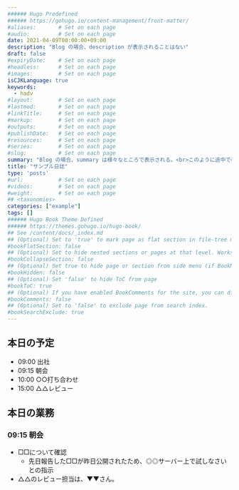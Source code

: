 ```yaml
---
###### Hugo Predefined
###### https://gohugo.io/content-management/front-matter/
#aliases:       # Set on each page
#audio:         # Set on each page
date: 2021-04-09T00:00:00+09:00
description: "Blog の場合、description が表示されることはない" 
draft: false
#expiryDate:    # Set on each page 
#headless:      # Set on each page
#images:        # Set on each page
isCJKLanguage: true
keywords:
  - hadv
#layout:        # Set on each page
#lastmod:       # Set on each page
#linkTitle:     # Set on each page
#markup:        # Set on each page
#outputs:       # Set on each page
#publishDate:   # Set on each page
#resources:     # Set on each page
#series:        # Set on each page
#slug:          # Set on each page
summary: "Blog の場合、summary は様々なところで表示される。<br>このように途中で改行も可能。" 
title: "サンプル日誌"
type: 'posts'
#url:           # Set on each page
#videos:        # Set on each page
#weight:        # Set on each page
## <taxonomies>
categories: ["example"]
tags: []
###### Hugo Book Theme Defined
###### https://themes.gohugo.io/hugo-book/
## See /content/docs/_index.md
## (Optional) Set to 'true' to mark page as flat section in file-tree menu (if BookMenuBundle not set)
#bookFlatSection: false
## (Optional) Set to hide nested sections or pages at that level. Works only with file-tree menu mode
#bookCollapseSection: false
## (Optional) Set true to hide page or section from side menu (if BookMenuBundle not set)
#bookHidden: false
## (Optional) Set 'false' to hide ToC from page
#bookToC: true
## (Optional) If you have enabled BookComments for the site, you can disable it for specific pages.
#bookComments: false
## (Optional) Set to 'false' to exclude page from search index.
#bookSearchExclude: true
---
```


## 本日の予定

- 09:00 出社
- 09:15 朝会
- 10:00 ○○打ち合わせ
- 15:00 △△レビュー

## 本日の業務
### 09:15 朝会

- □□について確認
  - 先日報告した□□が昨日公開されたため、◎◎サーバー上で試しなさいとの指示
- △△のレビュー担当は、▼▼さん。


